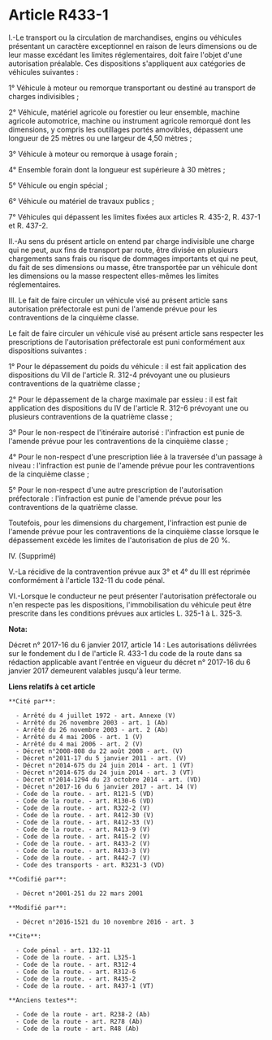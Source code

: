 # Article R433-1

I.-Le transport ou la circulation de marchandises, engins ou véhicules présentant un caractère exceptionnel en raison de
leurs dimensions ou de leur masse excédant les limites réglementaires, doit faire l'objet d'une autorisation préalable. Ces
dispositions s'appliquent aux catégories de véhicules suivantes : 

1° Véhicule à moteur ou remorque transportant ou destiné au transport de charges indivisibles ; 

2° Véhicule, matériel agricole ou forestier ou leur ensemble, machine agricole automotrice, machine ou instrument agricole
remorqué dont les dimensions, y compris les outillages portés amovibles, dépassent une longueur de 25 mètres ou une largeur
de 4,50 mètres ; 

3° Véhicule à moteur ou remorque à usage forain ; 

4° Ensemble forain dont la longueur est supérieure à 30 mètres ; 

5° Véhicule ou engin spécial ; 

6° Véhicule ou matériel de travaux publics ; 

7° Véhicules qui dépassent les limites fixées aux articles R. 435-2, R. 437-1 et R. 437-2. 

II.-Au sens du présent article on entend par charge indivisible une charge qui ne peut, aux fins de transport par route, être
divisée en plusieurs chargements sans frais ou risque de dommages importants et qui ne peut, du fait de ses dimensions ou
masse, être transportée par un véhicule dont les dimensions ou la masse respectent elles-mêmes les limites réglementaires. 

III. Le fait de faire circuler un véhicule visé au présent article sans autorisation préfectorale est puni de l'amende prévue
pour les contraventions de la cinquième classe. 

Le fait de faire circuler un véhicule visé au présent article sans respecter les prescriptions de l'autorisation préfectorale
est puni conformément aux dispositions suivantes : 

1° Pour le dépassement du poids du véhicule : il est fait application des dispositions du VII de l'article R. 312-4 prévoyant
une ou plusieurs contraventions de la quatrième classe ; 

2° Pour le dépassement de la charge maximale par essieu : il est fait application des dispositions du IV de l'article R.
312-6 prévoyant une ou plusieurs contraventions de la quatrième classe ; 

3° Pour le non-respect de l'itinéraire autorisé : l'infraction est punie de l'amende prévue pour les contraventions de la
cinquième classe ; 

4° Pour le non-respect d'une prescription liée à la traversée d'un passage à niveau : l'infraction est punie de l'amende
prévue pour les contraventions de la cinquième classe ; 

5° Pour le non-respect d'une autre prescription de l'autorisation préfectorale : l'infraction est punie de l'amende prévue
pour les contraventions de la quatrième classe. 

Toutefois, pour les dimensions du chargement, l'infraction est punie de l'amende prévue pour les contraventions de la
cinquième classe lorsque le dépassement excède les limites de l'autorisation de plus de 20 %. 

IV. (Supprimé) 

V.-La récidive de la contravention prévue aux 3° et 4° du III est réprimée conformément à l'article 132-11 du code pénal. 

VI.-Lorsque le conducteur ne peut présenter l'autorisation préfectorale ou n'en respecte pas les dispositions,
l'immobilisation du véhicule peut être prescrite dans les conditions prévues aux articles L. 325-1 à L. 325-3.

**Nota:**

Décret n° 2017-16 du 6 janvier 2017, article 14 : Les autorisations délivrées sur le fondement du I de l'article R. 433-1 du
code de la route dans sa rédaction applicable avant l'entrée en vigueur du décret n° 2017-16 du 6 janvier 2017 demeurent
valables jusqu'à leur terme.

**Liens relatifs à cet article**

	**Cité par**:

	  - Arrêté du 4 juillet 1972 - art. Annexe (V)
	  - Arrêté du 26 novembre 2003 - art. 1 (Ab)
	  - Arrêté du 26 novembre 2003 - art. 2 (Ab)
	  - Arrêté du 4 mai 2006 - art. 1 (V)
	  - Arrêté du 4 mai 2006 - art. 2 (V)
	  - Décret n°2008-808 du 22 août 2008 - art. (V)
	  - Décret n°2011-17 du 5 janvier 2011 - art. (V)
	  - Décret n°2014-675 du 24 juin 2014 - art. 1 (VT)
	  - Décret n°2014-675 du 24 juin 2014 - art. 3 (VT)
	  - Décret n°2014-1294 du 23 octobre 2014 - art. (VD)
	  - Décret n°2017-16 du 6 janvier 2017 - art. 14 (V)
	  - Code de la route. - art. R121-5 (VD)
	  - Code de la route. - art. R130-6 (VD)
	  - Code de la route. - art. R322-2 (V)
	  - Code de la route. - art. R412-30 (V)
	  - Code de la route. - art. R412-33 (V)
	  - Code de la route. - art. R413-9 (V)
	  - Code de la route. - art. R415-2 (V)
	  - Code de la route. - art. R433-2 (V)
	  - Code de la route. - art. R433-3 (V)
	  - Code de la route. - art. R442-7 (V)
	  - Code des transports - art. R3231-3 (VD)

	**Codifié par**:

	  - Décret n°2001-251 du 22 mars 2001

	**Modifié par**:

	  - Décret n°2016-1521 du 10 novembre 2016 - art. 3

	**Cite**:

	  - Code pénal - art. 132-11
	  - Code de la route. - art. L325-1
	  - Code de la route. - art. R312-4
	  - Code de la route. - art. R312-6
	  - Code de la route. - art. R435-2
	  - Code de la route. - art. R437-1 (VT)

	**Anciens textes**:

	  - Code de la route - art. R238-2 (Ab)
	  - Code de la route - art. R278 (Ab)
	  - Code de la route - art. R48 (Ab)

